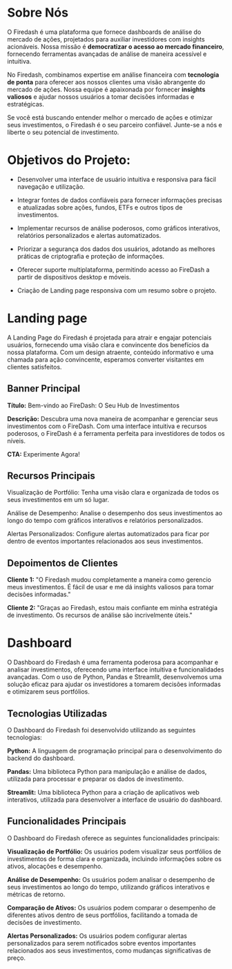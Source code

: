 # Sobre Nós

O Firedash é uma plataforma que fornece dashboards de análise do mercado de ações, projetados para auxiliar investidores com insights acionáveis. Nossa missão é **democratizar o acesso ao mercado financeiro**, fornecendo ferramentas avançadas de análise de maneira acessível e intuitiva.


No Firedash, combinamos expertise em análise financeira com **tecnologia de ponta** para oferecer aos nossos clientes uma visão abrangente do mercado de ações. Nossa equipe é apaixonada por fornecer **insights valiosos** e ajudar nossos usuários a tomar decisões informadas e estratégicas.

Se você está buscando entender melhor o mercado de ações e otimizar seus investimentos, o Firedash é o seu parceiro confiável. Junte-se a nós e liberte o seu potencial de investimento.

# Objetivos do Projeto:

-   Desenvolver uma interface de usuário intuitiva e responsiva para fácil navegação e utilização.
    
-   Integrar fontes de dados confiáveis para fornecer informações precisas e atualizadas sobre ações, fundos, ETFs e outros tipos de investimentos.
    
-   Implementar recursos de análise poderosos, como gráficos interativos, relatórios personalizados e alertas automatizados.
    
-   Priorizar a segurança dos dados dos usuários, adotando as melhores práticas de criptografia e proteção de informações.
    
-   Oferecer suporte multiplataforma, permitindo acesso ao FireDash a partir de dispositivos desktop e móveis.
    
-   Criação de Landing page responsiva com um resumo sobre o projeto.

# Landing page

A Landing Page do Firedash é projetada para atrair e engajar potenciais usuários, fornecendo uma visão clara e convincente dos benefícios da nossa plataforma. Com um design atraente, conteúdo informativo e uma chamada para ação convincente, esperamos converter visitantes em clientes satisfeitos.

## Banner Principal

**Título:** Bem-vindo ao FireDash: O Seu Hub de Investimentos

**Descrição:** Descubra uma nova maneira de acompanhar e gerenciar seus investimentos com o FireDash. Com uma interface intuitiva e recursos poderosos, o FireDash é a ferramenta perfeita para investidores de todos os níveis.

**CTA:** Experimente Agora!

## Recursos Principais

Visualização de Portfólio: Tenha uma visão clara e organizada de todos os seus investimentos em um só lugar.

Análise de Desempenho: Analise o desempenho dos seus investimentos ao longo do tempo com gráficos interativos e relatórios personalizados.

Alertas Personalizados: Configure alertas automatizados para ficar por dentro de eventos importantes relacionados aos seus investimentos.

## Depoimentos de Clientes

**Cliente 1:** "O Firedash mudou completamente a maneira como gerencio meus investimentos. É fácil de usar e me dá insights valiosos para tomar decisões informadas."

**Cliente 2:** "Graças ao Firedash, estou mais confiante em minha estratégia de investimento. Os recursos de análise são incrivelmente úteis."

# Dashboard

O Dashboard do Firedash é uma ferramenta poderosa para acompanhar e analisar investimentos, oferecendo uma interface intuitiva e funcionalidades avançadas. Com o uso de Python, Pandas e Streamlit, desenvolvemos uma solução eficaz para ajudar os investidores a tomarem decisões informadas e otimizarem seus portfólios.

## Tecnologias Utilizadas

O Dashboard do Firedash foi desenvolvido utilizando as seguintes tecnologias:

**Python:** A linguagem de programação principal para o desenvolvimento do backend do dashboard.

**Pandas:** Uma biblioteca Python para manipulação e análise de dados, utilizada para processar e preparar os dados de investimento.

**Streamlit:** Uma biblioteca Python para a criação de aplicativos web interativos, utilizada para desenvolver a interface de usuário do dashboard.

## Funcionalidades Principais

O Dashboard do Firedash oferece as seguintes funcionalidades principais:

**Visualização de Portfólio:** Os usuários podem visualizar seus portfólios de investimentos de forma clara e organizada, incluindo informações sobre os ativos, alocações e desempenho.

**Análise de Desempenho:** Os usuários podem analisar o desempenho de seus investimentos ao longo do tempo, utilizando gráficos interativos e métricas de retorno.
 
**Comparação de Ativos:** Os usuários podem comparar o desempenho de diferentes ativos dentro de seus portfólios, facilitando a tomada de decisões de investimento.
 
**Alertas Personalizados:** Os usuários podem configurar alertas personalizados para serem notificados sobre eventos importantes relacionados aos seus investimentos, como mudanças significativas de preço.
